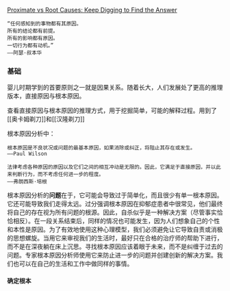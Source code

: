 
[Proximate vs Root Causes: Keep Digging to Find the Answer](https://fs.blog/proximate-vs-root-causes/) 

```ad-info
“任何感知到的事物都有其原因。 
所有的结论都有前提。  
所有的影响都有原因。  
一切行为都有动机。”  
——阿瑟·叔本华
```


### 基础


婴儿时期学到的首要原则之一就是因果关系。随着长大，人们发展处了更高的推理版本，直接原因与根本原因。


查看直接原因与根本原因的推理方式，用于挖掘简单，可能的解释过程。用到了 [[奥卡姆剃刀]]和[[汉隆剃刀]]

根本原因分析中：
```ad-info
根本原因是不良状况或问题的最基本原因，如果消除或纠正，将阻止其存在或发生。
——Paul Wilson
```


```ad-note
法律考虑各种原因的原因以及它们之间的相互冲动是无限的。因此，它满足于直接原因，并以此来判断行为，而不考虑任何进一步的程度。
——弗朗西斯·培根
```

根本原因分析的**问题**在于，它可能会导致过于简单化，而且很少有单一根本原因。它还可能导致我们走得太远。过分强调根本原因在抑郁症患者中很常见，他们最终将自己的存在视为所有问题的根源。因此，自杀似乎是一种解决方案（尽管事实恰恰相反）。在一段关系结束后，同样的情况也可能发生，因为人们想象自己的个性和本性是原因。为了有效地使用这种心理模型，我们必须避免让它导致自责或消极的思想螺旋。当用它来审视我们的生活时，最好只在合格的治疗师的帮助下进行，而不是在深夜躺在床上沉思。寻找根本原因应该着眼于未来，而不是纠缠于过去的问题。专家根本原因分析师使用它来防止进一步的问题并创建创新的解决方案。我们也可以在自己的生活和工作中做同样的事情。


#### 确定根本












